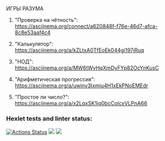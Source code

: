 ИГРЫ РАЗУМА  
1. "Проверка на чётность":  
   https://asciinema.org/connect/a620848f-f76e-46d7-afca-8c8e53aaf4c4

2. "Калькулятор":  
   https://asciinema.org/a/kZLtxA0TfEoEk044gi197jRuq

3. "НОД":  
   https://asciinema.org/a/MW6tWyHqXmDyFYp82OcYnKusC

4. "Арифметическая прогрессия":  
   https://asciinema.org/a/uwiny3Ixmju4H1xEkPNoEMEdr

5. "Простое ли число?":  
   https://asciinema.org/a/x2LqxSK1jq0bcColcxVLPnA66




### Hexlet tests and linter status:
[![Actions Status](https://github.com/smolyAS/java-project-61/workflows/hexlet-check/badge.svg)](https://github.com/smolyAS/java-project-61/actions)
<a href="https://codeclimate.com/github/codeclimate/codeclimate/maintainability"><img src="https://api.codeclimate.com/v1/badges/a99a88d28ad37a79dbf6/maintainability" /></a>
<a href="https://codeclimate.com/github/codeclimate/codeclimate/test_coverage"><img src="https://api.codeclimate.com/v1/badges/a99a88d28ad37a79dbf6/test_coverage" /></a>


